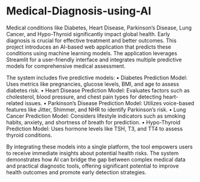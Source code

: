 ﻿# Medical-Diagnosis-using-AI
Medical conditions like Diabetes, Heart Disease, Parkinson’s Disease, Lung Cancer, and 
Hypo-Thyroid significantly impact global health. Early diagnosis is crucial for effective 
treatment and better outcomes. This project introduces an AI-based web application that 
predicts these conditions using machine learning models. The application leverages 
Streamlit for a user-friendly interface and integrates multiple predictive models for 
comprehensive medical assessment. 

The system includes five predictive models: 
• Diabetes Prediction Model: Uses metrics like pregnancies, glucose levels, BMI, 
and age to assess diabetes risk. 
• Heart Disease Prediction Model: Evaluates factors such as cholesterol, blood 
pressure, and chest pain types for detecting heart-related issues. 
• Parkinson’s Disease Prediction Model: Utilizes voice-based features like Jitter, 
Shimmer, and NHR to identify Parkinson’s risk. 
• Lung Cancer Prediction Model: Considers lifestyle indicators such as smoking 
habits, anxiety, and shortness of breath for prediction. 
• Hypo-Thyroid Prediction Model: Uses hormone levels like TSH, T3, and TT4 to 
assess thyroid conditions. 

By integrating these models into a single platform, the tool empowers users to receive 
immediate insights about potential health risks. The system demonstrates how AI can bridge 
the gap between complex medical data and practical diagnostic tools, offering significant 
potential to improve health outcomes and promote early detection strategies. 
